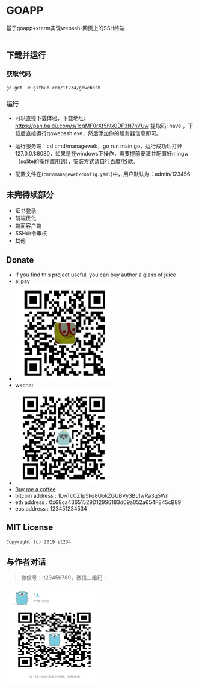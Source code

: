 <h1>GOAPP</h1>

<div>
 基于goapp+xterm实现webssh-网页上的SSH终端 <br/>
</div>
<br/>

## 下载并运行

### 获取代码

```
go get -v github.com/it234/gowebssh
```

### 运行

- 可以直接下载体验，下载地址: https://pan.baidu.com/s/1cgMF0rXf5hlx0DF3N7nVUw 提取码: have ，下载后直接运行gowebssh.exe，然后添加你的服务器信息即可。

- 运行服务端：cd cmd/manageweb，go run main.go，运行成功后打开 127.0.0.1:8080，如果是在windows下操作，需要提前安装并配置好mingw（sqlite的操作库用到），安装方式请自行百度/谷歌。
- 配置文件在(`cmd/manageweb/config.yaml`)中，用户默认为：admin/123456


## 未完待续部分

- 证书登录 
- 前端优化
- 端面客户端
- SSH命令审核
- 其他

## Donate

- If you find this project useful, you can buy author a glass of juice 
- alipay
- <img src="./img/alipay.jpg" width="256" height="256" />
- wechat
- <img src="./img/wxpay.jpg" width="256" height="256" />
- [Buy me a coffee](https://www.buymeacoffee.com/it234)
- bitcoin address : 1LwTcCZ1p5kq8UokZGUBVy3BL1wRa3q5Wn
- eth address : 0x68ca43651529D12996183d09a052a654F845cB89
- eos address : 123451234534


## MIT License

    Copyright (c) 2019 it234

## 与作者对话

> 微信号：it23456789，微信二维码：

<img src="./wechat.jpeg" width="256" height="256" />




